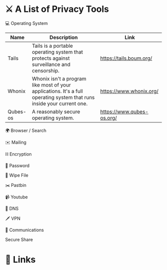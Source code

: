 # ⚔️ A List of Privacy Tools

💻 Operating System

| Name | Description | Link |
|--|--|--|
| Tails | Tails is a portable operating system that protects against surveillance and censorship. | https://tails.boum.org/ |
| Whonix | Whonix isn't a program like most of your applications. It's a full operating system that runs inside your current one. | https://www.whonix.org/ |
| Qubes-os | A reasonably secure operating system. | https://www.qubes-os.org/ |

🌍 Browser / Search

✉️ Mailing

⛓ Encryption

🔑 Password

🧹 Wipe File

✂️ Pastbin

📹 Youtube

📡 DNS

🗡️ VPN

📡 Communications

Secure Share

# 📌 Links
